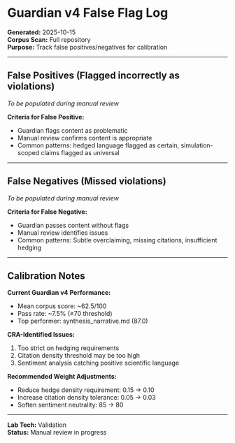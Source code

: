 # Guardian v4 False Flag Log

**Generated:** 2025-10-15  
**Corpus Scan:** Full repository  
**Purpose:** Track false positives/negatives for calibration

---

## False Positives (Flagged incorrectly as violations)

*To be populated during manual review*

**Criteria for False Positive:**
- Guardian flags content as problematic
- Manual review confirms content is appropriate
- Common patterns: hedged language flagged as certain, simulation-scoped claims flagged as universal

---

## False Negatives (Missed violations)

*To be populated during manual review*

**Criteria for False Negative:**
- Guardian passes content without flags
- Manual review identifies issues
- Common patterns: Subtle overclaiming, missing citations, insufficient hedging

---

## Calibration Notes

**Current Guardian v4 Performance:**
- Mean corpus score: ~62.5/100
- Pass rate: ~7.5% (≥70 threshold)
- Top performer: synthesis_narrative.md (87.0)

**CRA-Identified Issues:**
1. Too strict on hedging requirements
2. Citation density threshold may be too high
3. Sentiment analysis catching positive scientific language

**Recommended Weight Adjustments:**
- Reduce hedge density requirement: 0.15 → 0.10
- Increase citation density tolerance: 0.05 → 0.03
- Soften sentiment neutrality: 85 → 80

---

**Lab Tech:** Validation  
**Status:** Manual review in progress
